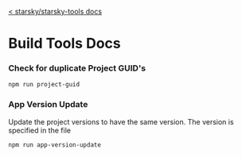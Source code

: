 [< starsky/starsky-tools docs](../readme.md)

# Build Tools Docs


### Check for duplicate Project GUID's

```
npm run project-guid
```

### App Version Update

Update the project versions to have the same version. The version is specified in the file

```
npm run app-version-update
```
